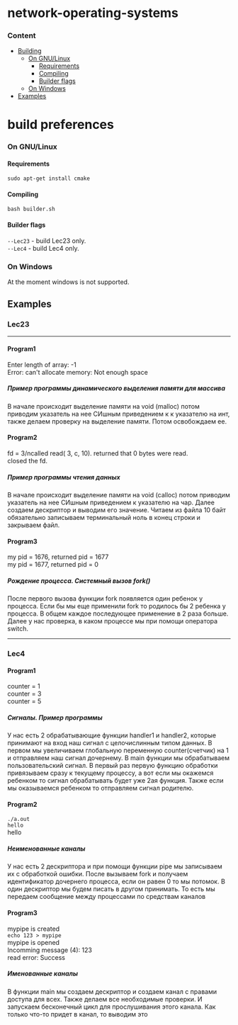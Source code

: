 # network-operating-systems  
##### <h3>Content</h3>
 - [Building](#building)
      - [On GNU/Linux](#building-linux)
           - [Requirements](#building-linux-requirements)
           - [Compiling](#building-linux-compiling)
           - [Builder flags](#building-linux-builder-flags)
      - [On Windows](#building-windows)
 - [Examples](#Examples)
# build preferences
<a name="building-linux"><h3>On GNU/Linux</h3></a>
<a name="building-linux-requirements"><h4>Requirements</h4></a>

```no-highlight
sudo apt-get install cmake
```
<a name="building-linux-compiling"><h4>Compiling</h4></a>

```no-highlight
bash builder.sh
```
<a name="building-linux-builder-flags"><h4>Builder flags</h4></a>
<code>--Lec23</code> - build Lec23 only.<br/>
<code>--Lec4</code> - build Lec4 only.<br/>

<a name="building-windows"><h3>On Windows</h3></a>
At the moment windows is not supported.



<a name="Examples"><h2>Examples</h4></a>
<a name="Lec23"><h3>Lec23</h3></a>
___
<a name="Program1"><h4>Program1</h4></a>
Enter length of array: -1  
  Error: can't allocate memory: Not enough space
<a name="About"><h5>Пример программы динамического выделения
памяти для массива</h5><span>В начале происходит выделение памяти на void (malloc) потом приводим указатель на нее СИшным приведением к к указателю на инт, также делаем проверку на выделение памяти. Потом освобождаем ее. </span></a>

<a name="Program2"><h4>Program2</h4></a>
fd = 3/ncalled read( 3, c, 10). returned that 0 bytes were read.  
closed the fd.  

<a name="About"><h5>Пример программы чтения данных</h5><span>В начале происходит выделение памяти на void (calloc) потом приводим указатель на нее СИшным приведением к указателю на чар. Далее создаем дескриптор и выводим его значение. Читаем из файла 10 байт обязательно записываем терминальный ноль в конец строки и закрываем файл. </span></a>

<a name="Program3"><h4>Program3</h4></a>
my pid = 1676, returned pid = 1677  
my pid = 1677, returned pid = 0  

<a name="About"><h5>Рождение процесса. Системный вызов fork()</h5><span>После первого вызова функции fork появляется один ребенок у процесса. Если бы мы еще применили fork то родилось бы 2 ребенка у процесса. В общем каждое последующее применение в 2 раза больше. Далее у нас проверка, в каком процессе мы при помощи оператора switch.</span></a>
___
<a name="Lec4"><h3>Lec4</h3></a>
<a name="Program1"><h4>Program1</h4></a>
counter = 1  
counter = 3  
counter = 5  

<a name="About"><h5>Сигналы. Пример программы</h5><span>У нас есть 2 обрабатывающие функции handler1 и handler2, которые принимают на вход наш сигнал с целочислинным типом данных. В первом мы увеличиваем глобальную переменную counter(счетчик) на 1 и отправляем наш сигнал дочернему. В main функции мы обрабатываем пользовательский сигнал. В первый раз первую функцию обработки привязываем сразу к текущему процессу, а вот если мы окажемся ребенком то сигнал обрабатывать будет уже 2ая функция. Также если мы оказываемся ребенком то отправляем сигнал родителю.</span></a>

<a name="Program2"><h4>Program2</h4></a>
<code>./a.out hello</code>  
hello

<a name="About"><h5>Неименованные каналы</h5><span>У нас есть 2 дескриптора и при помощи функции pipe мы записываем их с обработкой ошибки. После вызываем fork и получаем идентификатор дочернего процесса, если он равен 0 то мы потомок. В один дескриптор мы будем писать в другом принимать. То есть мы передаем сообщение между процессами по средствам каналов</span></a>

<a name="Program3"><h4>Program3</h4></a>
mypipe is created  
<code>echo 123 > mypipe</code>  
mypipe is opened  
Incomming message (4): 123  
read error: Success  

<a name="About"><h5>Именованные каналы</h5><span>В функции main мы создаем дескриптор и создаем канал с правами доступа для всех. Также делаем все необходимые проверки. И запускаем бесконечный цикл для прослушивания этого канала. Как только что-то придет в канал, то выводим это</span></a>

